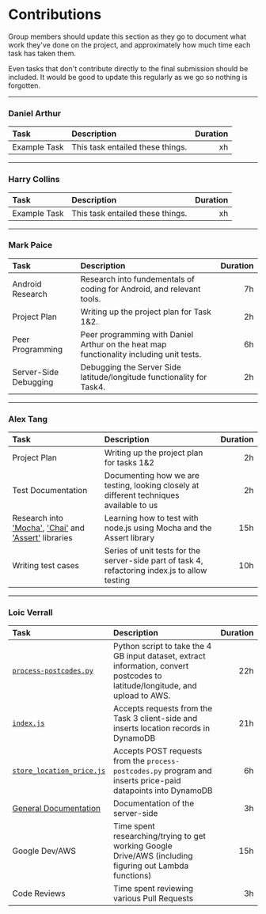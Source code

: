 # Contributions

Group members should update this section as they go to document what work they've done on the project, and approximately how much time each task has taken them.

Even tasks that don't contribute directly to the final submission should be included. It would be good to update this regularly as we go so nothing is forgotten.

***

### Daniel Arthur

| Task                           | Description                               | Duration    |
| :----------------------------- |:----------------------------------------- | -----------:|
| Example Task                   | This task entailed these things.          | xh          |

***

### Harry Collins

| Task                           | Description                               | Duration    |
| :----------------------------- |:----------------------------------------- | -----------:|
| Example Task                   | This task entailed these things.          | xh          |

***

### Mark Paice

| Task                           | Description                               | Duration    |
| :----------------------------- |:----------------------------------------- | -----------:|
| Android Research | Research into fundementals of coding for Android, and relevant tools. | 7h |
| Project Plan | Writing up the project plan for Task 1&2. | 2h |
| Peer Programming | Peer programming with Daniel Arthur on the heat map functionality including unit tests. | 6h |
| Server-Side Debugging | Debugging the Server Side latitude/longitude functionality for Task4. | 2h |

***

### Alex Tang

| Task                           | Description                               | Duration    |
| :----------------------------- |:----------------------------------------- | -----------:|
| Project Plan                   | Writing up the project plan for tasks 1&2 | 2h |
| Test Documentation | Documenting how we are testing, looking closely at different techniques available to us | 2h |
| Research into ['Mocha'](https://mochajs.org/#assertions), ['Chai'](http://chaijs.com/guide/styles/#assert) and ['Assert'](https://nodejs.org/api/assert.html) libraries | Learning how to test with node.js using Mocha and the Assert library | 15h|
| Writing test cases | Series of unit tests for the server-side part of task 4, refactoring index.js to allow testing | 10h |

***

### Loic Verrall

| Task                           | Description                               | Duration    |
| :----------------------------- |:----------------------------------------- | -----------:|
| [`process-postcodes.py`](https://github.com/LoicVerrall/MARTIN-server/blob/master/preprocessing/process_postcodes.py) | Python script to take the 4 GB input dataset, extract information, convert postcodes to latitude/longitude, and upload to AWS. | 22h |
| [`index.js`](https://github.com/LoicVerrall/MARTIN-server/blob/master/index.js) | Accepts requests from the Task 3 client-side and inserts location records in DynamoDB | 21h |
| [`store_location_price.js`](https://github.com/LoicVerrall/MARTIN-server/blob/master/preprocessing/store_location_price.js) | Accepts POST requests from the `process-postcodes.py` program and inserts price-paid datapoints into DynamoDB | 6h |
| [General Documentation](https://github.com/LoicVerrall/MARTIN-server/blob/master/README.md) | Documentation of the server-side          | 3h          |
| Google Dev/AWS | Time spent researching/trying to get working Google Drive/AWS (including figuring out Lambda functions)          | 15h          |
| Code Reviews | Time spent reviewing various Pull Requests          | 3h          |

